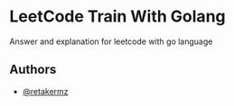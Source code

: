 # LeetCode Train With Golang

Answer and explanation for leetcode with go language

## Authors

- [@retakermz](https://github.com/RetakerMZ)
